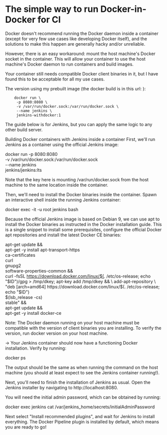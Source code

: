 #  The simple way to run Docker-in-Docker for CI

Docker doesn't recommend running the Docker daemon inside a container (except for very few use cases like developing Docker itself), and the solutions to make this happen are generally hacky and/or unreliable.

However, there is an easy workaround: mount the host machine's Docker socket in the container. This will allow your container to use the host machine's Docker daemon to run containers and build images.

Your container still needs compatible Docker client binaries in it, but I have found this to be acceptable for all my use cases.

The version using my prebuilt image (the docker build is in this url: ):
```
    docker run \
     -p 8080:8080 \
     -v /var/run/docker.sock:/var/run/docker.sock \
     --name jenkins \
     jenkins-withdocker:1
```
The guide below is for Jenkins, but you can apply the same logic to any other build server.

Building Docker containers with Jenkins inside a container
First, we'll run Jenkins as a container using the official Jenkins image:

docker run -p 8080:8080 \
  -v /var/run/docker.sock:/var/run/docker.sock \
  --name jenkins \
  jenkins/jenkins:lts

Note that the key here is mounting /var/run/docker.sock from the host machine to the same location inside the container.

Then, we'll need to install the Docker binaries inside the container. Spawn an interactive shell inside the running Jenkins container:

docker exec -it -u root jenkins bash

Because the official Jenkins image is based on Debian 9, we can use apt to install the Docker binaries as instructed in the Docker installation guide. This is a single snippet to install some prerequisites, configure the official Docker apt repositories and install the latest Docker CE binaries:

apt-get update && \
apt-get -y install apt-transport-https \
     ca-certificates \
     curl \
     gnupg2 \
     software-properties-common && \
curl -fsSL https://download.docker.com/linux/$(. /etc/os-release; echo "$ID")/gpg > /tmp/dkey; apt-key add /tmp/dkey && \
add-apt-repository \
   "deb [arch=amd64] https://download.docker.com/linux/$(. /etc/os-release; echo "$ID") \
   $(lsb_release -cs) \
   stable" && \
apt-get update && \
apt-get -y install docker-ce

Note: The Docker daemon running on your host machine must be compatible with the version of client binaries you are installing. To verify the version, run docker version on your host machine.

-> Your Jenkins container should now have a functioning Docker installation. Verify by running:

docker ps

The output should be the same as when running the command on the host machine (you should at least expect to see the Jenkins container running!).

Next, you'll need to finish the installation of Jenkins as usual. Open the Jenkins installer by navigating to http://localhost:8080.

You will need the initial admin password, which can be obtained by running:

docker exec jenkins cat /var/jenkins_home/secrets/initialAdminPassword

Next select "Install recommended plugins", and wait for Jenkins to install everything. The Docker Pipeline plugin is installed by default, which means you are ready to go!
